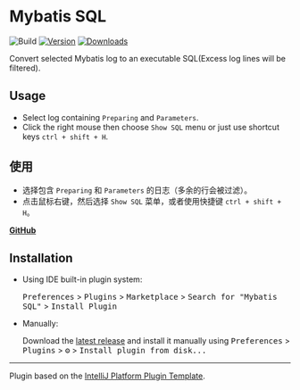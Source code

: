 # Mybatis SQL

![Build](https://github.com/lurunze/mybatis-sql/workflows/Build/badge.svg)
[![Version](https://img.shields.io/jetbrains/plugin/v/14844-mybatis-sql.svg)](https://plugins.jetbrains.com/plugin/14844-mybatis-sql)
[![Downloads](https://img.shields.io/jetbrains/plugin/d/14844-mybatis-sql.svg)](https://plugins.jetbrains.com/plugin/14844-mybatis-sql)


<!-- Plugin description -->
Convert selected Mybatis log to an executable SQL(Excess log lines will be filtered). 
## Usage
* Select log containing `Preparing` and `Parameters`.
* Click the right mouse then choose `Show SQL` menu or just use shortcut keys `ctrl + shift + H`.

## 使用
* 选择包含 `Preparing` 和 `Parameters` 的日志（多余的行会被过滤）。
* 点击鼠标右键，然后选择 `Show SQL` 菜单，或者使用快捷键 `ctrl + shift + H`。

<b>
<a href="https://github.com/lurunze/mybatis-sql">GitHub</a><br>
</b>
<!-- Plugin description end -->

## Installation

- Using IDE built-in plugin system:
  
  <kbd>Preferences</kbd> > <kbd>Plugins</kbd> > <kbd>Marketplace</kbd> > <kbd>Search for "Mybatis SQL"</kbd> >
  <kbd>Install Plugin</kbd>
  
- Manually:

  Download the [latest release](https://github.com/lurunze/mybatis-sql/releases/latest) and install it manually using
  <kbd>Preferences</kbd> > <kbd>Plugins</kbd> > <kbd>⚙️</kbd> > <kbd>Install plugin from disk...</kbd>


---
Plugin based on the [IntelliJ Platform Plugin Template][template].

[template]: https://github.com/JetBrains/intellij-platform-plugin-template
